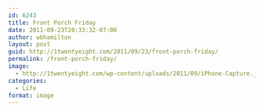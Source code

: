 ```yaml
---
id: 6243
title: Front Porch Friday
date: 2011-09-23T20:33:32-07:00
author: wbhamilton
layout: post
guid: http://1twentyeight.com/2011/09/23/front-porch-friday/
permalink: /front-porch-friday/
image:
  - http://1twentyeight.com/wp-content/uploads/2011/09/iPhone-Capture.jpg
categories:
  - Life
format: image
---
```

